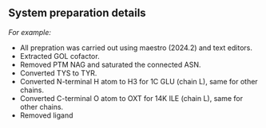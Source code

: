 ## System preparation details

_For example:_

* All prepration was carried out using maestro (2024.2) and text editors.
* Extracted GOL cofactor.
* Removed PTM NAG and saturated the connected ASN.
* Converted TYS to TYR.
* Converted N-terminal H atom to H3 for 1C GLU (chain L), same for other chains.
* Converted C-terminal O atom to OXT for 14K ILE (chain L), same for other chains.
* Removed ligand
